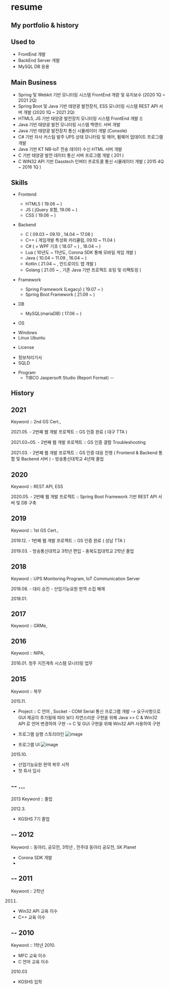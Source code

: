 # resume
My portfolio &amp; history
----

 Used to
--
 * FrontEnd 개발 
 * BackEnd Server 개발
 * MySQL DB 응용

 Main Business
--
 * Spring 및 Webkit 기반 모니터링 시스템 FrontEnd 개량 및 유지보수 (2020 1Q ~ 2021 2Q)
 * Spring Boot 및 Java 기반 태양광 발전장치, ESS 모니터링 시스템 REST API 서버 개발 (2020 1Q ~ 2021 2Q)
 * HTML5, JS 기반 태양광 발전장치 모니터링 시스템 FrontEnd 개발 ()
 * Java 기반 태양광 발전 모니터링 시스템 백엔드 서버 개발
 * Java 기반 태양광 발전장치 통신 시뮬레이터 개발 (Console)
 * C# 기반 자사 커스텀 발주 UPS 상태 모니터링 및 제어, 펌웨어 업데이트 프로그램 개발
 * Java 기반 KT NB-IoT 전송 데이터 수신 HTML 서버 개발
 * C 기반 태양광 발전 데이터 통신 서버 프로그램 개발 ( 201 )
 * C WIN32 API 기반 Dasstech 인버터 프로토콜 통신 시뮬레이터 개발 ( 2015 4Q ~ 2016 1Q )

 Skills
--
 * Frontend
   - HTML5 ( 19.06 ~ )
   - JS ( jQuery 포함,  19.06 ~ )
   - CSS ( 19.06 ~ )
 
 * Backend
   - C ( 09.03 ~ 09.10 , 14.04 ~ 17.08 )
   - C++ ( 게임개발 특성화 커리큘럼, 09.10 ~ 11.04 )
   - C# ( + WPF 기초 ( 18.07 ~ ) , 18.04 ~ )
   - Lua ( 10년도 ~ 11년도, Corona SDK 통해 모바일 게임 개발 )
   - Java ( 10.04 ~ 11.09 , 16.04 ~ )
   - Kotlin ( 21.04 ~ , 안드로이드 앱 개발 )
   - Golang ( 21.05 ~ , 기존 Java 기반 프로젝트 포팅 및 리팩토링 )
 
 * Framework
   - Spring Framework (Legacy) ( 19.07 ~ ) 
   - Spring Boot Framework ( 21.09 ~ )
 
 * DB
   - MySQL(mariaDB) ( 17.06 ~ )

 * OS
  - Windows
  - Linux Ubuntu

 * License
  - 정보처리기사
  - SQLD

 * Program
   - TIBCO Jaspersoft Studio (Report Format)
--

 History 
--
  2021 
--
   Keyword :: 2nd GS Cert.,

   2021.05. 
    - 2번째 웹 개발 프로젝트 :: GS 인증 완료 ( 대구 TTA )

   2021.03~05. 
    - 2번째 웹 개발 프로젝트 :: GS 인증 결함 Troubleshooting

   2021.03. 
    - 2번째 웹 개발 프로젝트 :: GS 인증 대응 진행 ( Frontend & Backend 통합 및 Backend 서버  )
    - 방송통신대학교 4년제 졸업

  2020
--
   Keyword :: REST API, ESS

   2020.05. 
    - 2번째 웹 개발 프로젝트 :: Spring Boot Framework 기반 REST API 서버 및 DB 구축

  2019  
--
   Keyword :: 1st GS Cert., 

   2019.12. 
    - 1번째 웹 개발 프로젝트 :: GS 인증 완료 ( 성남 TTA )

   2019.03.
    - 방송통신대학교 3학년 편입
    - 충북도립대학교 2학년 졸업

  2018
--
   Keyword :: UPS Monitoring Program, IoT Communication Server

   2018.08.
    - 대리 승진
    - 산업기능요원 현역 소집 해제

   2018.01. 

 2017
--
 Keyword :: GRMe, 

 2016
--
 Keyword :: NIPA, 

 2016.01. 청주 지진계측 시스템 모니터링 업무
 
 2015
--
 Keyword :: 복무 

 2015.11.
  - Project :: C 언어 , Socket - COM Serial 통신 프로그램 개발
   -> 요구사항으로 GUI 제공이 추가됨에 따라 보다 자연스러운 구현을 위해 Java >> C & Win32 API 로 언어 변경하여 구현
   -> C 및 GUI 구현을 위해 Win32 API 사용하여 구현
   
   * 프로그램 실행 스토리라인
   ![image](https://user-images.githubusercontent.com/43790820/122344013-4a58da80-cf81-11eb-94cb-c8cd5859d16b.png)
   
   * 프로그램 UI
   ![image](https://user-images.githubusercontent.com/43790820/122344291-99067480-cf81-11eb-8d78-01f608052a0f.png)

   
   
 2015.10. 
  - 산업기능요원 현역 복무 시작
  - 첫 회사 입사
  
--
 ...
--
 2013
 Keyword :: 졸업
 
 2012.3. 
  - KGSHS 7기 졸업

--
 2012
--
 Keyword :: 동아리, 공모전, 3학년 , 전주대 동아리 공모전, SK Planet
  - Corona SDK 개발 
  - 
--
 2011
--
 Keyword ::  2학년
 
 2011.
  - Win32 API 교육 이수
  - C++ 교육 이수 

--
 2010 
--
 Keyword ::  1학년
 2010.
  - MFC 교육 이수
  - C 언어 교육 이수
  
 2010.03
  - KGSHS 입학

